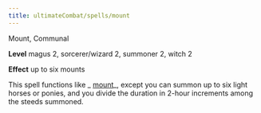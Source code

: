 ```yaml
---
title: ultimateCombat/spells/mount
---
```

Mount, Communal

**Level** magus 2, sorcerer/wizard 2, summoner 2, witch 2

**Effect** up to six mounts

This spell functions like _ [mount](spells/mount.md#_mount)_, except you can summon up to six light horses or ponies, and you divide the duration in 2-hour increments among the steeds summoned.

